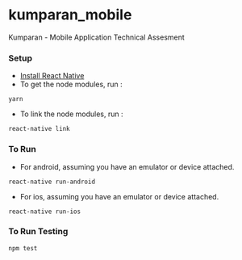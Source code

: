 # kumparan_mobile
Kumparan - Mobile Application Technical Assesment

### Setup
* [Install React Native](https://facebook.github.io/react-native/docs/getting-started.html#content "Install React Native")
* To get the node modules, run :
```
yarn
```
* To link the node modules, run :
```
react-native link
```

### To Run
* For android, assuming you have an emulator or device attached.

```
react-native run-android
```

* For ios, assuming you have an emulator or device attached.

```
react-native run-ios
```

### To Run Testing
```
npm test
```
